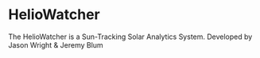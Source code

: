 HelioWatcher
============

The HelioWatcher is a Sun-Tracking Solar Analytics System. Developed by Jason Wright &amp; Jeremy Blum